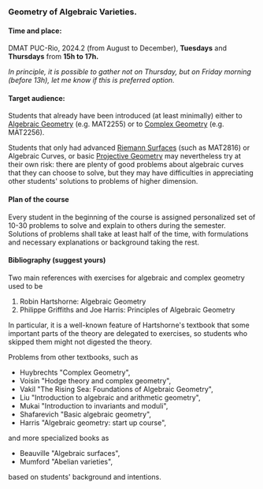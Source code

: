 
### Geometry of Algebraic Varieties.

#### Time and place:

DMAT PUC-Rio, 2024.2 (from August to December),
**Tuesdays** and **Thursdays** from **15h to 17h.**

_In principle, it is possible to gather not on Thursday,
but on Friday morning (before 13h), let me know if this is preferred option._

#### Target audience: 

Students that already have been introduced (at least minimally) 
either to [Algebraic Geometry](ag-en.md) (e.g. MAT2255)
or to [Complex Geometry](complex.md) (e.g. MAT2256).

Students that only had advanced [Riemann Surfaces](rs-en.md) (such as MAT2816)
or Algebraic Curves, or basic [Projective Geometry](pg.md)
may nevertheless try at their own risk:
there are plenty of good problems about algebraic curves that they can choose to solve,
but they may have difficulties in appreciating other students' solutions 
to problems of higher dimension.


#### Plan of the course

Every student in the beginning of the course is assigned personalized set of 10-30 problems
to solve and explain to others during the semester. Solutions of problems shall take at
least half of the time, with formulations and necessary explanations or background taking the rest.

#### Bibliography (suggest yours)

Two main references with exercises for algebraic and complex geometry used to be

1. Robin Hartshorne: Algebraic Geometry
2. Philippe Griffiths and Joe Harris: Principles of Algebraic Geometry

In particular, it is a well-known feature of Hartshorne's textbook that some important
parts of the theory are delegated to exercises, so students who skipped them might not
digested the theory.

Problems from other textbooks, such as 

- Huybrechts "Complex Geometry",
- Voisin "Hodge theory and complex geometry", 
- Vakil "The Rising Sea: Foundations of Algebraic Geometry",
- Liu "Introduction to algebraic and arithmetic geometry", 
- Mukai "Introduction to invariants and moduli",
- Shafarevich "Basic algebraic geometry",
- Harris "Algebraic geometry: start up course",

and more specialized books as 

- Beauville "Algebraic surfaces", 
- Mumford "Abelian varieties", 

based on students' background and intentions.


